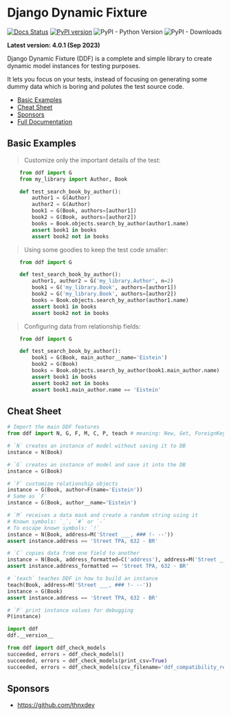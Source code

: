 Django Dynamic Fixture
======================

[![Docs Status](https://readthedocs.org/projects/django-dynamic-fixture/badge/?version=latest)](http://django-dynamic-fixture.readthedocs.org/en/latest/index.html)
[![PyPI version](https://badge.fury.io/py/django-dynamic-fixture.svg)](https://badge.fury.io/py/django-dynamic-fixture)
![PyPI - Python Version](https://img.shields.io/pypi/pyversions/django-dynamic-fixture)
![PyPI - Downloads](https://img.shields.io/pypi/dm/django-dynamic-fixture)

**Latest version: 4.0.1 (Sep 2023)**

Django Dynamic Fixture (DDF) is a complete and simple library to create dynamic model instances for testing purposes.

It lets you focus on your tests, instead of focusing on generating some dummy data which is boring and polutes the test source code.

* [Basic Examples](#basic-examples)
* [Cheat Sheet](#cheat-sheet)
* [Sponsors](#sponsors)
* <a href="http://django-dynamic-fixture.readthedocs.org/en/latest/index.html" target="_blank">Full Documentation</a>


Basic Examples
--------------

> Customize only the important details of the test:

```python
    from ddf import G
    from my_library import Author, Book

    def test_search_book_by_author():
        author1 = G(Author)
        author2 = G(Author)
        book1 = G(Book, authors=[author1])
        book2 = G(Book, authors=[author2])
        books = Book.objects.search_by_author(author1.name)
        assert book1 in books
        assert book2 not in books
```

> Using some goodies to keep the test code smaller:

```python
    from ddf import G

    def test_search_book_by_author():
        author1, author2 = G('my_library.Author', n=2)
        book1 = G('my_library.Book', authors=[author1])
        book2 = G('my_library.Book', authors=[author2])
        books = Book.objects.search_by_author(author1.name)
        assert book1 in books
        assert book2 not in books
```

> Configuring data from relationship fields:

```python
    from ddf import G

    def test_search_book_by_author():
        book1 = G(Book, main_author__name='Eistein')
        book2 = G(Book)
        books = Book.objects.search_by_author(book1.main_author.name)
        assert book1 in books
        assert book2 not in books
        assert book1.main_author.name == 'Eistein'
```

Cheat Sheet
--------------

```python
# Import the main DDF features
from ddf import N, G, F, M, C, P, teach # meaning: New, Get, ForeignKey, Mask, Copier, Print, teach
```

```python
# `N` creates an instance of model without saving it to DB
instance = N(Book)
```

```python
# `G` creates an instance of model and save it into the DB
instance = G(Book)
```

```python
# `F` customize relationship objects
instance = G(Book, author=F(name='Eistein'))
# Same as `F`
instance = G(Book, author__name='Eistein')
```

```python
# `M` receives a data mask and create a random string using it
# Known symbols: `_`, `#` or `-`
# To escape known symbols: `!`
instance = N(Book, address=M('Street ___, ### !- --'))
assert instance.address == 'Street TPA, 632 - BR'
```

```python
# `C` copies data from one field to another
instance = N(Book, address_formatted=C('address'), address=M('Street ___, ### \- --'))
assert instance.address_formatted == 'Street TPA, 632 - BR'
```

```python
# `teach` teaches DDF in how to build an instance
teach(Book, address=M('Street ___, ### !- --'))
instance = G(Book)
assert instance.address == 'Street TPA, 632 - BR'
```

```python
# `P` print instance values for debugging
P(instance)
```

```python
import ddf
ddf.__version__
```

```python
from ddf import ddf_check_models
succeeded, errors = ddf_check_models()
succeeded, errors = ddf_check_models(print_csv=True)
succeeded, errors = ddf_check_models(csv_filename='ddf_compatibility_report.csv')
```

Sponsors
--------------
- https://github.com/thnxdev
